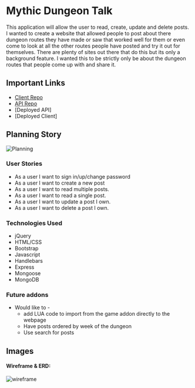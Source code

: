 # Mythic Dungeon Talk

This application will allow the user to read, create, update and delete posts. I wanted to create a website that allowed people to post about there dungeon routes they have made or saw that worked well for them or even come to look at all the other routes people have posted and try it out for themselves. There are plenty of sites out there that do this but its only a background feature. I wanted this to be strictly only be  about the dungeon routes that people come up with and share it.

## Important Links

- [Client Repo](https://github.com/Tristan-Tompkins/Mythic-Dungeon-Talk-FrontEnd)
- [API Repo](https://github.com/Tristan-Tompkins/Mythic-Dungeon-Talk-api)
- [Deployed API]
- [Deployed Client]

## Planning Story

 ![Planning](https://miro.com/app/board/o9J_koWi9Uw=/)

### User Stories

- As a user I want to sign in/up/change password
- As a user I want to create a new post
- As a user I want to read multiple posts.
- As a user I want to read a single post.
- As a user I want to update a post I own.
- As a user I want to delete a post I own.

### Technologies Used

- jQuery
- HTML/CSS
- Bootstrap
- Javascript
- Handlebars
- Express
- Mongoose
- MongoDB

### Future addons

- Would like to -
  - add LUA code to import from the game addon directly to the webpage
  - Have posts ordered by week of the dungeon
  - Use search for posts

## Images

#### Wireframe & ERD:
![wireframe](https://miro.com/app/board/o9J_koWi9Uw=/)
